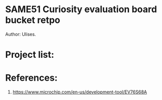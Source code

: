 # SAME51 Curiosity evaluation board bucket retpo
Author: Ulises.


# Project list:

# References:
1. https://www.microchip.com/en-us/development-tool/EV76S68A
